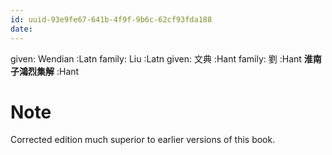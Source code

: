 ```yaml
---
id: uuid-93e9fe67-641b-4f9f-9b6c-62cf93fda188
date: 
---
```


given: Wendian :Latn
family: Liu :Latn
given: 文典 :Hant
family: 劉 :Hant
**淮南子鴻烈集解** :Hant
# Note
Corrected edition much superior to earlier versions of this book.